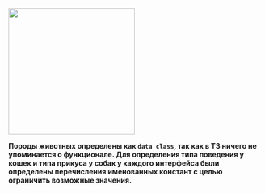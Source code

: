<img src="https://img.shields.io/badge/Домашнее_задание_по_ООП-C62E2E" width="250"/>

<br/>

**Породы животных определены как `data class`, так как в ТЗ ничего не упоминается о функционале. Для определения типа поведения у кошек и типа прикуса у собак у каждого интерфейса были определены перечисления именованных констант с целью ограничить возможные значения.**